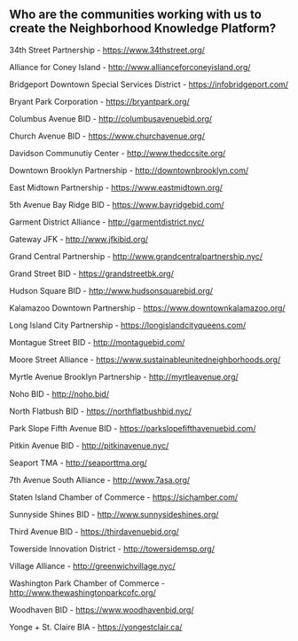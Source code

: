 ## Who are the communities working with us to create the Neighborhood Knowledge Platform?

34th Street Partnership - https://www.34thstreet.org/

Alliance for Coney Island - http://www.allianceforconeyisland.org/

Bridgeport Downtown Special Services District - https://infobridgeport.com/

Bryant Park Corporation - https://bryantpark.org/

Columbus Avenue BID - http://columbusavenuebid.org/

Church Avenue BID - https://www.churchavenue.org/

Davidson Communutiy Center - http://www.thedccsite.org/

Downtown Brooklyn Partnership - http://downtownbrooklyn.com/

East Midtown Partnership - https://www.eastmidtown.org/

5th Avenue Bay Ridge BID - https://www.bayridgebid.com/

Garment District Alliance - http://garmentdistrict.nyc/

Gateway JFK - http://www.jfkibid.org/

Grand Central Partnership - http://www.grandcentralpartnership.nyc/

Grand Street BID - https://grandstreetbk.org/

Hudson Square BID - http://www.hudsonsquarebid.org/

Kalamazoo Downtown Partnership - https://www.downtownkalamazoo.org/

Long Island City Partnership - https://longislandcityqueens.com/

Montague Street BID - http://montaguebid.com/

Moore Street Alliance - https://www.sustainableunitedneighborhoods.org/

Myrtle Avenue Brooklyn Partnership - http://myrtleavenue.org/

Noho BID - http://noho.bid/

North Flatbush BID - https://northflatbushbid.nyc/

Park Slope Fifth Avenue BID - https://parkslopefifthavenuebid.com/

Pitkin Avenue BID - http://pitkinavenue.nyc/

Seaport TMA - http://seaporttma.org/

7th Avenue South Alliance - http://www.7asa.org/

Staten Island Chamber of Commerce - https://sichamber.com/

Sunnyside Shines BID - http://www.sunnysideshines.org/

Third Avenue BID - https://thirdavenuebid.org/

Towerside Innovation District - http://towersidemsp.org/

Village Alliance - http://greenwichvillage.nyc/

Washington Park Chamber of Commerce - http://www.thewashingtonparkcofc.org/

Woodhaven BID - https://www.woodhavenbid.org/

Yonge + St. Claire BIA - https://yongestclair.ca/











